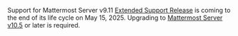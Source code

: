 <!-- Indicates to search engines not to index the page -->
<meta name="robots" content="noindex">

Support for Mattermost Server v9.11 [Extended Support Release](https://docs.mattermost.com/about/release-policy.html#extended-support-releases) is coming to the end of its life cycle on May 15, 2025. Upgrading to [Mattermost Server v10.5](https://docs.mattermost.com/about/mattermost-v10-changelog.html#release-v10-5-extended-support-release) or later is required.